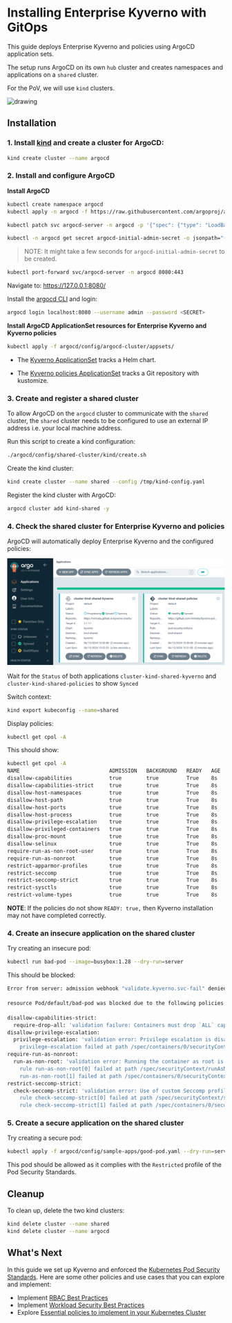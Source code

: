 # Installing Enterprise Kyverno with GitOps

This guide deploys Enterprise Kyverno and policies using ArgoCD application sets.

The setup runs ArgoCD on its own `hub` cluster and creates namespaces and applications on a `shared` cluster. 

For the PoV, we will use `kind` clusters.

<img src="https://github.com/nirmata/robinhood-pov/assets/5804477/c8d25b7a-fca5-49ac-9163-38138ca4a8e9" alt="drawing" width="750"/>

## Installation

### 1. Install [kind](https://kind.sigs.k8s.io/) and create a cluster for ArgoCD:

```sh
kind create cluster --name argocd
```

### 2. Install and configure ArgoCD

**Install ArgoCD**

```sh
kubectl create namespace argocd
kubectl apply -n argocd -f https://raw.githubusercontent.com/argoproj/argo-cd/stable/manifests/install.yaml
```

```sh
kubectl patch svc argocd-server -n argocd -p '{"spec": {"type": "LoadBalancer"}}'
```

```sh
kubectl -n argocd get secret argocd-initial-admin-secret -o jsonpath="{.data.password}" | base64 -d; echo
```
>NOTE: It might take a few seconds for `argocd-initial-admin-secret` to be created.

```sh
kubectl port-forward svc/argocd-server -n argocd 8080:443
```

Navigate to: https://127.0.0.1:8080/

Install the [argocd CLI](https://argo-cd.readthedocs.io/en/stable/cli_installation/) and login:

```sh
argocd login localhost:8080 --username admin --password <SECRET>
```

**Install ArgoCD ApplicationSet resources for Enterprise Kyverno and Kyverno policies**

```sh
kubectl apply -f argocd/config/argocd-cluster/appsets/
```

- The [Kyverno ApplicationSet](./config/argocd-cluster/appsets/kyverno.yaml) tracks a Helm chart.

- The [Kyverno policies ApplicationSet](./config/argocd-cluster/appsets/kyverno-policies.yaml) tracks a Git repository with kustomize.

### 3. Create and register a shared cluster

To allow ArgoCD on the `argocd` cluster to communicate with the `shared` cluster, the `shared` cluster needs to be configured to use an external IP address i.e. your local machine address.

Run this script to create a kind configuration:

```sh
./argocd/config/shared-cluster/kind/create.sh
```

Create the kind cluster:

```sh
kind create cluster --name shared --config /tmp/kind-config.yaml
```

Register the kind cluster with ArgoCD:

```sh
argocd cluster add kind-shared -y
```

### 4. Check the shared cluster for Enterprise Kyverno and policies

ArgoCD will automatically deploy Enterprise Kyverno and the configured policies:

![ArgoCD Kyverno](img/argocd-kyverno-policies.png)

Wait for the `Status` of both applications `cluster-kind-shared-kyverno` and `cluster-kind-shared-policies` to show `Synced`

Switch context:

```sh
kind export kubeconfig --name=shared
```

Display policies:

```sh
kubectl get cpol -A
```

This should show:

```sh
kubectl get cpol -A
NAME                             ADMISSION   BACKGROUND   READY   AGE   MESSAGE
disallow-capabilities            true        true         True    8s    Ready
disallow-capabilities-strict     true        true         True    8s    Ready
disallow-host-namespaces         true        true         True    8s    Ready
disallow-host-path               true        true         True    8s    Ready
disallow-host-ports              true        true         True    8s    Ready
disallow-host-process            true        true         True    8s    Ready
disallow-privilege-escalation    true        true         True    8s    Ready
disallow-privileged-containers   true        true         True    8s    Ready
disallow-proc-mount              true        true         True    8s    Ready
disallow-selinux                 true        true         True    8s    Ready
require-run-as-non-root-user     true        true         True    8s    Ready
require-run-as-nonroot           true        true         True    8s    Ready
restrict-apparmor-profiles       true        true         True    8s    Ready
restrict-seccomp                 true        true         True    8s    Ready
restrict-seccomp-strict          true        true         True    8s    Ready
restrict-sysctls                 true        true         True    8s    Ready
restrict-volume-types            true        true         True    8s    Ready
```

**NOTE**: If the policies do not show `READY: true,` then Kyverno installation may not have completed correctly.

### 4. Create an insecure application on the shared cluster

Try creating an insecure pod:

```sh
kubectl run bad-pod --image=busybox:1.28 --dry-run=server
```

This should be blocked:

```sh
Error from server: admission webhook "validate.kyverno.svc-fail" denied the request:

resource Pod/default/bad-pod was blocked due to the following policies

disallow-capabilities-strict:
  require-drop-all: 'validation failure: Containers must drop `ALL` capabilities.'
disallow-privilege-escalation:
  privilege-escalation: 'validation error: Privilege escalation is disallowed. rule
    privilege-escalation failed at path /spec/containers/0/securityContext/'
require-run-as-nonroot:
  run-as-non-root: 'validation error: Running the container as root is not allowed.
    rule run-as-non-root[0] failed at path /spec/securityContext/runAsNonRoot/ rule
    run-as-non-root[1] failed at path /spec/containers/0/securityContext/'
restrict-seccomp-strict:
  check-seccomp-strict: 'validation error: Use of custom Seccomp profiles is disallowed.
    rule check-seccomp-strict[0] failed at path /spec/securityContext/seccompProfile/
    rule check-seccomp-strict[1] failed at path /spec/containers/0/securityContext/'
```

### 5. Create a secure application on the shared cluster

Try creating a secure pod:

```sh
kubectl apply -f argocd/config/sample-apps/good-pod.yaml --dry-run=server
```

This pod should be allowed as it complies with the `Restricted` profile of the Pod Security Standards.

## Cleanup

To clean up, delete the two kind clusters:

```sh
kind delete cluster --name shared
kind delete cluster --name argocd
```

## What's Next
In this guide we set up Kyverno and enforced the [Kubernetes Pod Security Standards](https://kubernetes.io/docs/concepts/security/pod-security-standards/). Here are some other policies and use cases that you can explore and implement:
* Implement [RBAC Best Practices](https://github.com/nirmata/kyverno-policies/tree/main/rbac-best-practices)
* Implement [Workload Security Best Practices](https://github.com/nirmata/kyverno-policies/tree/main/best-practices)
* Explore [Essential policies to implement in your Kubernetes Cluster](https://nirmata.com/2024/12/03/5-essential-policies-to-implement-in-your-kubernetes-cluster-with-kyverno/)
